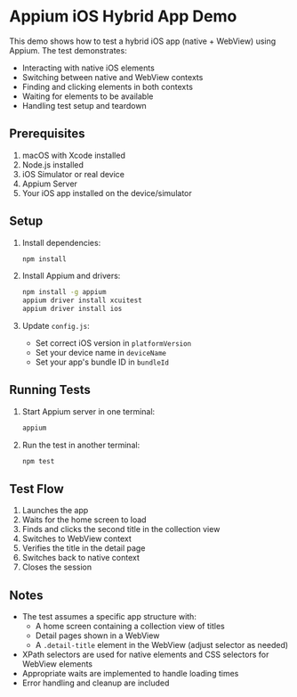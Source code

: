 # Appium iOS Hybrid App Demo

This demo shows how to test a hybrid iOS app (native + WebView) using Appium. The test demonstrates:
- Interacting with native iOS elements
- Switching between native and WebView contexts
- Finding and clicking elements in both contexts
- Waiting for elements to be available
- Handling test setup and teardown

## Prerequisites

1. macOS with Xcode installed
2. Node.js installed
3. iOS Simulator or real device
4. Appium Server
5. Your iOS app installed on the device/simulator

## Setup

1. Install dependencies:
   ```bash
   npm install
   ```

2. Install Appium and drivers:
   ```bash
   npm install -g appium
   appium driver install xcuitest
   appium driver install ios
   ```

3. Update `config.js`:
   - Set correct iOS version in `platformVersion`
   - Set your device name in `deviceName`
   - Set your app's bundle ID in `bundleId`

## Running Tests

1. Start Appium server in one terminal:
   ```bash
   appium
   ```

2. Run the test in another terminal:
   ```bash
   npm test
   ```

## Test Flow

1. Launches the app
2. Waits for the home screen to load
3. Finds and clicks the second title in the collection view
4. Switches to WebView context
5. Verifies the title in the detail page
6. Switches back to native context
7. Closes the session

## Notes

- The test assumes a specific app structure with:
  - A home screen containing a collection view of titles
  - Detail pages shown in a WebView
  - A `.detail-title` element in the WebView (adjust selector as needed)
- XPath selectors are used for native elements and CSS selectors for WebView elements
- Appropriate waits are implemented to handle loading times
- Error handling and cleanup are included 
